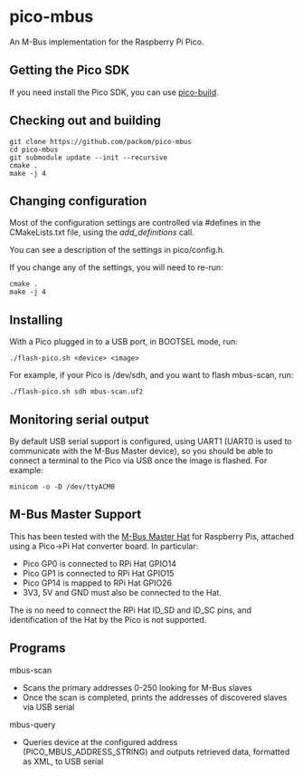# pico-mbus

An M-Bus implementation for the Raspberry Pi Pico.

## Getting the Pico SDK

If you need install the Pico SDK, you can use [pico-build](https://github.com/piersfinlayson/pico-build).

## Checking out and building

```
git clone https://github.com/packom/pico-mbus
cd pico-mbus
git submodule update --init --recursive
cmake .
make -j 4
```

## Changing configuration

Most of the configuration settings are controlled via #defines in the CMakeLists.txt file, using the _add_definitions_ call.

You can see a description of the settings in pico/config.h.

If you change any of the settings, you will need to re-run:

```
cmake .
make -j 4
```

## Installing

With a Pico plugged in to a USB port, in BOOTSEL mode, run:

```
./flash-pico.sh <device> <image> 
```

For example, if your Pico is /dev/sdh, and you want to flash mbus-scan, run:

```
./flash-pico.sh sdh mbus-scan.uf2
```

## Monitoring serial output

By default USB serial support is configured, using UART1 (UART0 is used to communicate with the M-Bus Master device), so you should be able to connect a terminal to the Pico via USB once the image is flashed.  For example:

```
minicom -o -D /dev/ttyACM0 
```

## M-Bus Master Support

This has been tested with the [M-Bus Master Hat](https://www.packom.net/product/m-bus-master-hat/) for Raspberry Pis, attached using a Pico->Pi Hat converter board.  In particular:
* Pico GP0 is connected to RPi Hat GPIO14
* Pico GP1 is connected to RPi Hat GPIO15
* Pico GP14 is mapped to RPi Hat GPIO26
* 3V3, 5V and GND must also be connected to the Hat. 

The is no need to connect the RPi Hat ID_SD and ID_SC pins, and identification of the Hat by the Pico is not supported.

## Programs

mbus-scan
* Scans the primary addresses 0-250 looking for M-Bus slaves
* Once the scan is completed, prints the addresses of discovered slaves via USB serial

mbus-query
* Queries device at the configured address (PICO_MBUS_ADDRESS_STRING) and outputs retrieved data, formatted as XML, to USB serial

